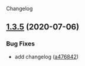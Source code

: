 Changelog

## [1.3.5](https://github.com/d0whc3r/node-s3/compare/v1.3.4...v1.3.5) (2020-07-06)


### Bug Fixes

* add changelog ([a476842](https://github.com/d0whc3r/node-s3/commit/a476842e9e485abf5b0e47b359ac2259123a218a))
